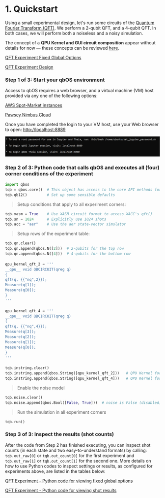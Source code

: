 # 1. Quickstart

Using a small experimental design, let's run some circuits of the [Quantum Fourier Transform (QFT)](qbOS%20Documentation%20220913/Quantum%20Fourier%20Transform%20(QFT)%20086133df66464393834202921b561874.md).  We perform a 2-qubit QFT, and a 4-qubit QFT.  In both cases, we will perform both a noiseless and a noisy simulation.  

The concept of a **QPU Kernel and GUI circuit composition** appear without details for now — these concepts can be reviewed [here](qbOS%20Documentation%20220913/GUI%20circuit%20composition%20and%20conversion%20to%20QPU%20kern%204f46ef713a5743e192aa79ec6f804d5d.md).

[QFT Experiment Fixed Global Options](qbOS%20Documentation%20220913/QFT%20Experiment%20Fixed%20Global%20Options%20de0784ece18847ebb02a5475c69aca97.csv)

[QFT Experiment Design](qbOS%20Documentation%20220913/QFT%20Experiment%20Design%2097159967bced45808d9bbef5fc861dea.csv)

### **Step 1 of 3**: Start your qbOS environment

Access to qbOS requires a web browser, and a virtual machine (VM) host provided via any one of the following options:

[AWS Spot-Market instances](qbOS%20Documentation%20220913/AWS%20Spot-Market%20instances%20695d2d72ff0b4916aec906b3ac43b74a.md)

[Pawsey Nimbus Cloud](qbOS%20Documentation%20220913/Pawsey%20Nimbus%20Cloud%2039cb71b3471045b388e4593d7ae2d240.md)

Once you have completed the login to your VM host, use your Web browser to open: [http://localhost:8889](http://localhost:8889) 

![Untitled](qbOS%20Documentation%20220913/Untitled.png)

### **Step 2 of 3**: Python code that calls qbOS and executes all (four) corner conditions of the experiment

```python
import qbos
tqb = qbos.core()  # This object has access to the core API methods for circuit simulation
tqb.qb12()         # Set up some sensible defaults
```

> Setup conditions that apply to all experiment corners:
> 

```python
tqb.xasm = True    # Use XASM circuit format to access XACC's qft()    
tqb.sn = 1024      # Explicitly use 1024 shots
tqb.acc = "aer"    # Use the aer state-vector simulator
```

> Setup rows of the experiment table:
> 

```python
tqb.qn.clear()
tqb.qn.append(qbos.N([2]))  # 2-qubits for the top row
tqb.qn.append(qbos.N([4]))  # 4-qubits for the bottom row

qpu_kernel_qft_2 = '''
__qpu__ void QBCIRCUIT(qreg q) 
{
qft(q, {{"nq",2}});
Measure(q[1]);
Measure(q[0]);
}
'''

qpu_kernel_qft_4 = '''
__qpu__ void QBCIRCUIT(qreg q) 
{
qft(q, {{"nq",4}});
Measure(q[3]);
Measure(q[2]);
Measure(q[1]);
Measure(q[0]);
}
'''

tqb.instring.clear()
tqb.instring.append(qbos.String([qpu_kernel_qft_2]))   # QPU Kernel for the top row
tqb.instring.append(qbos.String([qpu_kernel_qft_4]))   # QPU Kernel for the bottom row
```

> Enable the noise model
> 

```python
tqb.noise.clear()
tqb.noise.append(qbos.Bool([False, True]))  # noise is False (disabled) for the left (index 0) column, True (enabled) for the right column (index 1)
```

> Run the simulation in all experiment corners
> 

```python
tqb.run()    
```

### **Step 3 of 3**: Inspect the results (shot counts)

After the code from Step 2 has finished executing, you can inspect shot counts (in each state and two easy-to-understand formats) by calling: `tqb.out_raw[0]` or `tqb.out_count[0]` for the first experiment and `tqb.out_raw[1]` or `tqb.out_count[1]` for the second one. More details on how to use Python codes to inspect settings or results, as configured for experiments above, are listed in the tables below:

[QFT Experiment - Python code for viewing fixed global options](qbOS%20Documentation%20220913/QFT%20Experiment%20-%20Python%20code%20for%20viewing%20fixed%20glo%20d4800077ec6f41edbee7a34819f21dcc.csv)

[QFT Experiment - Python code for viewing shot results](qbOS%20Documentation%20220913/QFT%20Experiment%20-%20Python%20code%20for%20viewing%20shot%20resu%20ba1d8065630f480fbb0e2dcf8d999fb4.csv)

